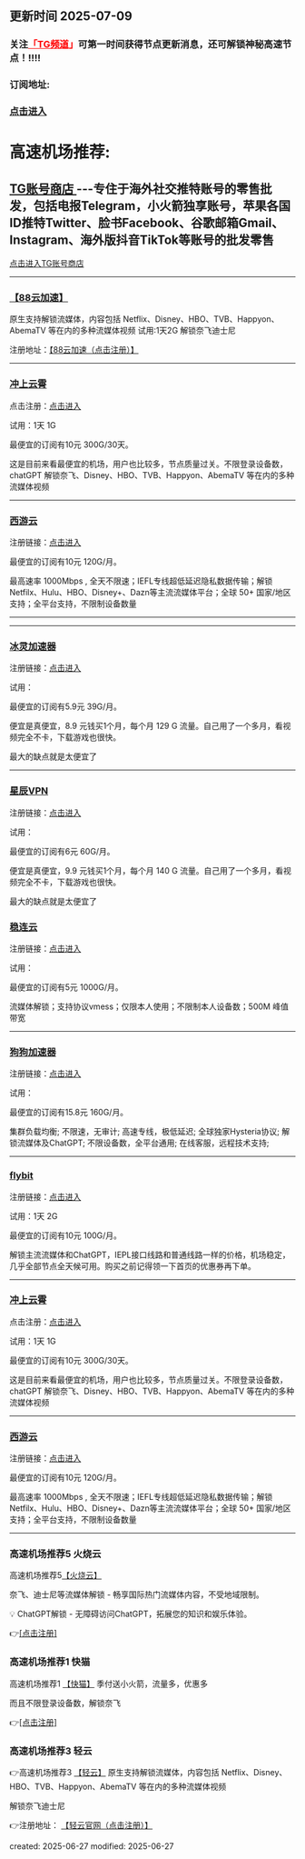 ## 更新时间 2025-07-09

### 关注<span style="color: #ff0000;"><a style="color: #ff0000;" href="https://t.me/clashjd">「TG频道</a>」</span>可第一时间获得节点更新消息，还可解锁神秘高速节点！!!!!

### 订阅地址:

###  [点击进入](https://telegeam.github.io/blog1/)

# 高速机场推荐:

## [TG账号商店 ](https://shop.nodeshare.xyz/) ---专住于海外社交推特账号的零售批发，包括电报Telegram，小火箭独享账号，苹果各国ID推特Twitter、脸书Facebook、谷歌邮箱Gmail、Instagram、海外版抖音TikTok等账号的批发零售

[点击进入TG账号商店 ](https://shop.nodeshare.xyz/)

*  *  *
### [【88云加速】](https://88cloud.dpdns.org/#/register?code=LSpR3sOK)

原生支持解锁流媒体，内容包括 Netflix、Disney、HBO、TVB、Happyon、AbemaTV 等在内的多种流媒体视频
试用:1天2G
解锁奈飞迪士尼

注册地址：[【88云加速（点击注册）】](https://88cloud.dpdns.org/#/register?code=LSpR3sOK)

*  *   *

### [冲上云霄](https://cpdd.one/?r=42354)

点击注册：[点击进入](https://cpdd.one/?r=42354)

试用：1天 1G

最便宜的订阅有10元 300G/30天。

这是目前来看最便宜的机场，用户也比较多，节点质量过关。不限登录设备数，chatGPT 解锁奈飞、Disney、HBO、TVB、Happyon、AbemaTV 等在内的多种流媒体视频

* * *


### [西游云](https://goudan.site/#/register?code=LQzUg4EU)

注册链接：[点击进入](https://goudan.site/#/register?code=LQzUg4EU)



最便宜的订阅有10元 120G/月。

最高速率 1000Mbps , 全天不限速；IEFL专线超低延迟隐私数据传输；解锁Netfilx、Hulu、HBO、Disney+、Dazn等主流流媒体平台；全球 50+ 国家/地区支持；全平台支持，不限制设备数量


* * *

* * *
### [冰灵加速器](https://sulian.info/#/register?code=3R5DYYrL)

注册链接：[点击进入](https://sulian.info/#/register?code=3R5DYYrL)

试用：

最便宜的订阅有5.9元 39G/月。

便宜是真便宜，8.9 元钱买1个月，每个月 129 G 流量。自己用了一个多月，看视频完全不卡，下载游戏也很快。

最大的缺点就是太便宜了

* * *

### [星辰VPN](https://t.xcvpn.us/#/register?code=tLBWwhPs)

注册链接：[点击进入](https://t.xcvpn.us/#/register?code=tLBWwhPs)

试用：

最便宜的订阅有6元 60G/月。

便宜是真便宜，9.9 元钱买1个月，每个月 140 G 流量。自己用了一个多月，看视频完全不卡，下载游戏也很快。

最大的缺点就是太便宜了

### [稳连云](https://xn--9kqq77hqun.com/#/register?code=tsTYVbC0)

注册链接：[点击进入](https://xn--9kqq77hqun.com/#/register?code=tsTYVbC0)

试用：

最便宜的订阅有5元 1000G/月。

流媒体解锁；支持协议vmess；仅限本人使用；不限制本人设备数；500M 峰值带宽

* * *

### [狗狗加速器](https://www.dginv.click/#/register?code=yi5aid0d)

注册链接：[点击进入](https://www.dginv.click/#/register?code=yi5aid0d)


试用：

最便宜的订阅有15.8元 160G/月。

集群负载均衡; 不限速，无审计; 高速专线，极低延迟; 全球独家Hysteria协议; 解锁流媒体及ChatGPT; 不限设备数，全平台通用; 在线客服，远程技术支持;

* * *

### [flybit](https://flybit.my/#/register?code=iV0dLWfT)

注册链接：[点击进入](https://flybit.my/#/register?code=iV0dLWfT)


试用：1天 2G

最便宜的订阅有10元 100G/月。

解锁主流流媒体和ChatGPT，IEPL接口线路和普通线路一样的价格，机场稳定，几乎全部节点全天候可用。购买之前记得领一下首页的优惠券再下单。

* * *


### [冲上云霄](https://cpdd.one/?r=42354)

点击注册：[点击进入](https://cpdd.one/?r=42354)

试用：1天 1G

最便宜的订阅有10元 300G/30天。

这是目前来看最便宜的机场，用户也比较多，节点质量过关。不限登录设备数，chatGPT 解锁奈飞、Disney、HBO、TVB、Happyon、AbemaTV 等在内的多种流媒体视频

* * *


<!---### [spcloud](https://invite.spcloud.vip/#/register?code=vS77JVkP)

注册链接：[spcloud.vip](https://invite.spcloud.vip/#/register?code=vS77JVkP)


试用：

最便宜的订阅有10元 100G/月。

最高速率 1000Mbps , 全天不限速；IEFL专线超低延迟隐私数据传输；解锁Netfilx、Hulu、HBO、Disney+、Dazn等主流流媒体平台；全球 50+ 国家/地区支持；全平台支持，不限制设备数量---->


### [西游云](https://goudan.site/#/register?code=LQzUg4EU)

注册链接：[点击进入](https://goudan.site/#/register?code=LQzUg4EU)



最便宜的订阅有10元 120G/月。

最高速率 1000Mbps , 全天不限速；IEFL专线超低延迟隐私数据传输；解锁Netfilx、Hulu、HBO、Disney+、Dazn等主流流媒体平台；全球 50+ 国家/地区支持；全平台支持，不限制设备数量


* * *

### 高速机场推荐5 火烧云

高速机场推荐5[【火烧云】](https://cn1.huoshaoyun.pro/#/register?code=iYoHYy6g)

奈飞、迪士尼等流媒体解锁 - 畅享国际热门流媒体内容，不受地域限制。

💡
ChatGPT解锁 - 无障碍访问ChatGPT，拓展您的知识和娱乐体验。

👉[[点击注册]](https://cn1.huoshaoyun.pro/#/register?code=iYoHYy6g)


<!---### 高速机场推荐2 FCCloud

👉高速机场推荐2  [【FCCloud】](https://www.fastconnectcloud1.com/#/register?code=qGNvJ8Oy)
原生支持解锁流媒体，内容包括 Netflix、Disney、HBO、TVB、Happyon、AbemaTV 等在内的多种流媒体视频

解锁奈飞迪士尼

👉注册地址： [【FCCloud官网（点击注册）】](https://www.fastconnectcloud1.com/#/register?code=qGNvJ8Oy)---->

### 高速机场推荐1 快猫
高速机场推荐1 [【快猫】](https://kuaimao.io/#/register?code=9xg6G0AV)
季付送小火箭，流量多，优惠多

而且不限登录设备数，解锁奈飞

👉[[点击注册]](https://kuaimao.io/#/register?code=9xg6G0AV)


### 高速机场推荐3 轻云

👉高速机场推荐3  [【轻云】](https://a1.qingyun.site/#/register?code=tIk5c8YQ)
原生支持解锁流媒体，内容包括 Netflix、Disney、HBO、TVB、Happyon、AbemaTV 等在内的多种流媒体视频

解锁奈飞迪士尼

👉注册地址： [【轻云官网（点击注册）】](https://a1.qingyun.site/#/register?code=tIk5c8YQ)

created: 2025-06-27
modified: 2025-06-27
